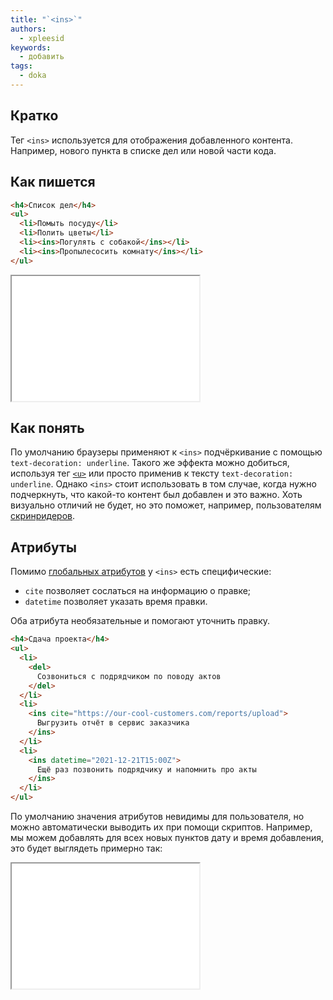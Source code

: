 ```yaml
---
title: "`<ins>`"
authors:
  - xpleesid
keywords:
  - добавить
tags:
  - doka
---
```


## Кратко

Тег `<ins>` используется для отображения добавленного контента. Например, нового пункта в списке дел или новой части кода.

## Как пишется

```html
<h4>Список дел</h4>
<ul>
  <li>Помыть посуду</li>
  <li>Полить цветы</li>
  <li><ins>Погулять с собакой</ins></li>
  <li><ins>Пропылесосить комнату</ins></li>
</ul>
```

<iframe title="Базовый пример" src="demos/basic/" height="200"></iframe>

## Как понять

По умолчанию браузеры применяют к `<ins>` подчёркивание с помощью `text-decoration: underline`. Такого же эффекта можно добиться, используя тег [`<u>`](/html/u/) или просто применив к тексту `text-decoration: underline`. Однако `<ins>` стоит использовать в том случае, когда нужно подчеркнуть, что какой-то контент был добавлен и это важно. Хоть визуально отличий не будет, но это поможет, например, пользователям [скринридеров](/tools/site-readers/#skrinridery).

## Атрибуты

Помимо [глобальных атрибутов](/html/global-attrs/) у `<ins>` есть специфические:

- `cite` позволяет сослаться на информацию о правке;
- `datetime` позволяет указать время правки.

Оба атрибута необязательные и помогают уточнить правку.

```html
<h4>Сдача проекта</h4>
<ul>
  <li>
    <del>
      Созвониться с подрядчиком по поводу актов
    </del>
  </li>
  <li>
    <ins cite="https://our-cool-customers.com/reports/upload">
      Выгрузить отчёт в сервис заказчика
    </ins>
  </li>
  <li>
    <ins datetime="2021-12-21T15:00Z">
      Ещё раз позвонить подрядчику и напомнить про акты
    </ins>
  </li>
</ul>
```

По умолчанию значения атрибутов невидимы для пользователя, но можно автоматически выводить их при помощи скриптов. Например, мы можем добавлять для всех новых пунктов дату и время добавления, это будет выглядеть примерно так:

<iframe title="Атрибуты" src="demos/attributes/" height="200"></iframe>
